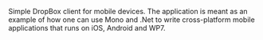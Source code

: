 Simple DropBox client for mobile devices. 
The application is meant as an example of how one can use Mono and .Net to write cross-platform mobile applications that runs on iOS, Android and WP7.